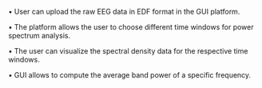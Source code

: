 
•	User can upload the raw EEG data in EDF format in the GUI platform.

•	The platform allows the user to choose different time windows for power spectrum analysis.

•	The user can visualize the spectral density data for the respective time windows. 

•	GUI allows to compute the average band power of a specific frequency.

